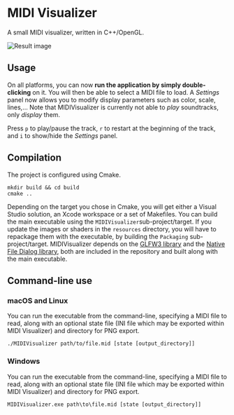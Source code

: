 # MIDI Visualizer

A small MIDI visualizer, written in C++/OpenGL. 

![Result image](result1.png)  

## Usage

On all platforms, you can now **run the application by simply double-clicking** on it. You will then be able to select a MIDI file to load. A *Settings* panel now allows you to modify display parameters such as color, scale, lines,... Note that MIDIVisualizer is currently not able to *play* soundtracks, only *display* them.

Press `p` to play/pause the track, `r` to restart at the beginning of the track, and `i` to show/hide the *Settings* panel. 

## Compilation

The project is configured using Cmake.

    mkdir build && cd build
    cmake ..
    
Depending on the target you chose in Cmake, you will get either a Visual Studio solution, an Xcode workspace or a set of Makefiles. You can build the main executable using the `MIDIVisualizer`sub-project/target. If you update the images or shaders in the `resources` directory, you will have to repackage them with the executable, by building the `Packaging` sub-project/target. MIDIVisualizer depends on the [GLFW3 library](http://www.glfw.org) and the [Native File Dialog library](https://github.com/mlabbe/nativefiledialog), both are included in the repository and built along with the main executable.

## Command-line use
### macOS and Linux

You can run the executable from the command-line, specifying a MIDI file to read, along with an optional state file (INI file which may be exported within MIDI Visualizer) and directory for PNG export.

    ./MIDIVisualizer path/to/file.mid [state [output_directory]]
    

### Windows

You can run the executable from the command-line, specifying a MIDI file to read, along with an optional state file (INI file which may be exported within MIDI Visualizer) and directory for PNG export.

    MIDIVisualizer.exe path\to\file.mid [state [output_directory]]

 
